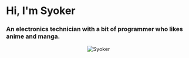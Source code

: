 <h1 aling="center">Hi, I'm Syoker</h1>
<h3 aling="center">An electronics technician with a bit of programmer who likes anime and manga.</h3>

<p align="center">
    <img src=https://github-readme-stats.vercel.app/api?username=Syoker alt=Syoker>
</p>